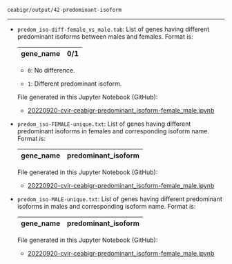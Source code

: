 `ceabigr/output/42-predominant-isoform`

---

- `predom_iso-diff-female_vs_male.tab`: List of genes having different predominant isoforms between males and females. Format is:

  | gene_name | 0/1 |
  |-----------|-----|

  - `0`: No difference.

  - `1`: Different predominant isoform.

  File generated in this Jupyter Notebook (GitHub):

  - [20220920-cvir-ceabigr-predominant_isoform-female_male.ipynb](https://github.com/sr320/ceabigr/blob/main/code/20220920-cvir-ceabigr-predominant_isoform-female_male.ipynb)

- `predom_iso-FEMALE-unique.txt`: List of genes having different predominant isoforms in females and corresponding isoform name. Format is:

    | gene_name | predominant_isoform |
    |-----------|---------------------|

  File generated in this Jupyter Notebook (GitHub):

  - [20220920-cvir-ceabigr-predominant_isoform-female_male.ipynb](https://github.com/sr320/ceabigr/blob/main/code/20220920-cvir-ceabigr-predominant_isoform-female_male.ipynb)

- `predom_iso-MALE-unique.txt`: List of genes having different predominant isoforms in males and corresponding isoform name. Format is:

    | gene_name | predominant_isoform |
    |-----------|---------------------|

  File generated in this Jupyter Notebook (GitHub):

  - [20220920-cvir-ceabigr-predominant_isoform-female_male.ipynb](https://github.com/sr320/ceabigr/blob/main/code/20220920-cvir-ceabigr-predominant_isoform-female_male.ipynb)